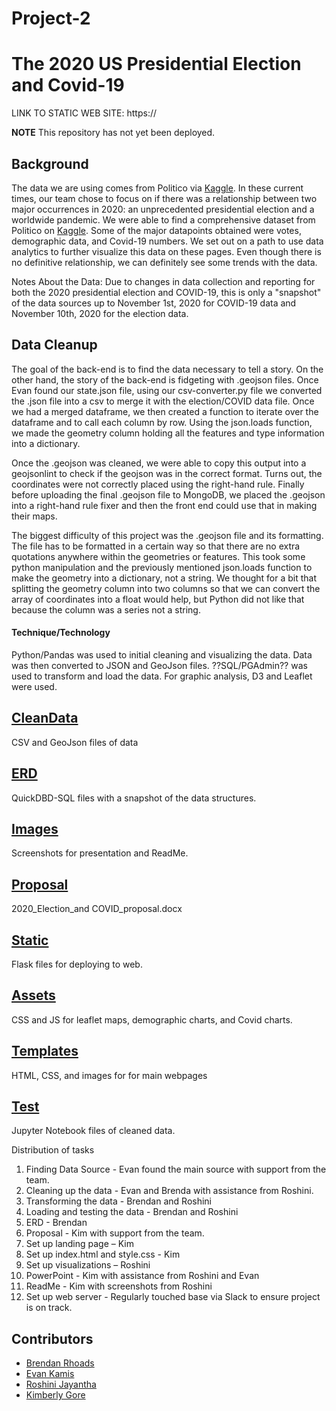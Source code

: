# Project-2
# The 2020 US Presidential Election and Covid-19

LINK TO STATIC WEB SITE:
https://

__NOTE__ This repository has not yet been deployed. 

## Background
The data we are using comes from Politico via [Kaggle](https://www.kaggle.com/etsc9287/2020-general-election-polls). In these current times, our team chose to focus on if there was a relationship between two major occurrences in 2020: an unprecedented presidential election and a worldwide pandemic. We were able to find a comprehensive dataset from Politico on [Kaggle](https://www.kaggle.com/etsc9287/2020-general-election-polls). Some of the major datapoints obtained were votes, demographic data, and Covid-19 numbers. We set out on a path to use data analytics to further visualize this data on these pages. Even though there is no definitive relationship, we can definitely see some trends with the data. 

Notes About the Data: Due to changes in data collection and reporting for both the 2020 presidential election and COVID-19, this is only a "snapshot" of the data sources up to November 1st, 2020 for COVID-19 data and November 10th, 2020 for the election data.

## Data Cleanup
The goal of the back-end is to find the data necessary to tell a story. On the other hand, the story of the back-end is fidgeting with .geojson files. Once Evan found our state.json file, using our csv-converter.py file we converted the .json file into a csv to merge it with the election/COVID data file. Once we had a merged dataframe, we then created a function to iterate over the dataframe and to call each column by row. Using the json.loads function, we made the geometry column holding all the features and type information into a dictionary. 

Once the .geojson was cleaned, we were able to copy this output into a geojsonlint to check if the geojson was in the correct format. Turns out, the coordinates were not correctly placed using the right-hand rule. Finally before uploading the final .geojson file to MongoDB, we placed the .geojson into a right-hand rule fixer and then the front end could use that in making their maps. 

The biggest difficulty of this project was the .geojson file and its formatting. The file has to be formatted in a certain way so that there are no extra quotations anywhere within the geometries or features. This took some python manipulation and the previously mentioned json.loads function to make the geometry into a dictionary, not a string. We thought for a bit that splitting the geometry column into two columns so that we can convert the array of coordinates into a float would help, but Python did not like that because the column was a series not a string.

#### Technique/Technology 
Python/Pandas was used to initial cleaning and visualizing the data. Data was then converted to JSON and GeoJson files. ??SQL/PGAdmin?? was used to transform and load the data.
For graphic analysis, D3 and Leaflet were used.

## [CleanData](CleanData)
CSV and GeoJson files of data

## [ERD](ERD)
QuickDBD-SQL files with a snapshot of the data structures.

## [Images](Images)
Screenshots for presentation and ReadMe.

## [Proposal](Proposal)
2020_Election_and COVID_proposal.docx

## [Static](Static)
Flask files for deploying to web.

## [Assets](assets)
CSS and JS for leaflet maps, demographic charts, and Covid charts.

## [Templates](templates)
HTML, CSS, and images for for main webpages 

## [Test](test)
Jupyter Notebook files of cleaned data.




Distribution of tasks
1.	Finding Data Source - Evan found the main source with support from the team.
2.	Cleaning up the data - Evan and Brenda with assistance from Roshini.
3.	Transforming the data - Brendan and Roshini
4.	Loading and testing the data - Brendan and Roshini
5.  ERD - Brendan
6.	Proposal - Kim with support from the team.
7.  Set up landing page – Kim
8.	Set up index.html and style.css - Kim
9.	Set up visualizations – Roshini
10.	PowerPoint - Kim with assistance from Roshini and Evan
11. ReadMe - Kim with screenshots from Roshini
12.	Set up web server - 
Regularly touched base via Slack to ensure project is on track.

## Contributors
* [Brendan Rhoads](https://github.com/BRhoads1155)
* [Evan Kamis](https://github.com/EvanK215/)
* [Roshini Jayantha](https://github.com/RoshiniGau/)
* [Kimberly Gore](https://github.com/KGore12)
